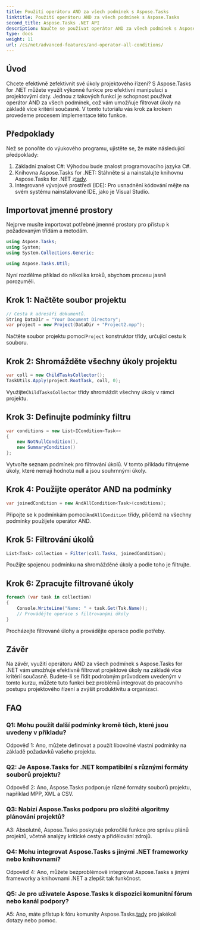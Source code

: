 ```yaml
---
title: Použití operátoru AND za všech podmínek s Aspose.Tasks
linktitle: Použití operátoru AND za všech podmínek s Aspose.Tasks
second_title: Aspose.Tasks .NET API
description: Naučte se používat operátor AND za všech podmínek s Aspose.Tasks for .NET k efektivnímu filtrování projektových úkolů.
type: docs
weight: 11
url: /cs/net/advanced-features/and-operator-all-conditions/
---
```

## Úvod

Chcete efektivně zefektivnit své úkoly projektového řízení? S Aspose.Tasks for .NET můžete využít výkonné funkce pro efektivní manipulaci s projektovými daty. Jednou z takových funkcí je schopnost používat operátor AND za všech podmínek, což vám umožňuje filtrovat úkoly na základě více kritérií současně. V tomto tutoriálu vás krok za krokem provedeme procesem implementace této funkce.

## Předpoklady

Než se ponoříte do výukového programu, ujistěte se, že máte následující předpoklady:

1. Základní znalost C#: Výhodou bude znalost programovacího jazyka C#.
2.  Knihovna Aspose.Tasks for .NET: Stáhněte si a nainstalujte knihovnu Aspose.Tasks for .NET z[tady](https://releases.aspose.com/tasks/net/).
3. Integrované vývojové prostředí (IDE): Pro usnadnění kódování mějte na svém systému nainstalované IDE, jako je Visual Studio.

## Importovat jmenné prostory

Nejprve musíte importovat potřebné jmenné prostory pro přístup k požadovaným třídám a metodám.

```csharp
using Aspose.Tasks;
using System;
using System.Collections.Generic;

using Aspose.Tasks.Util;

```

Nyní rozdělme příklad do několika kroků, abychom procesu jasně porozuměli.

## Krok 1: Načtěte soubor projektu

```csharp
// Cesta k adresáři dokumentů.
String DataDir = "Your Document Directory";
var project = new Project(DataDir + "Project2.mpp");
```

 Načtěte soubor projektu pomocí`Project` konstruktor třídy, určující cestu k souboru.

## Krok 2: Shromážděte všechny úkoly projektu

```csharp
var coll = new ChildTasksCollector();
TaskUtils.Apply(project.RootTask, coll, 0);
```

 Využijte`ChildTasksCollector` třídy shromáždit všechny úkoly v rámci projektu.

## Krok 3: Definujte podmínky filtru

```csharp
var conditions = new List<ICondition<Task>>
{
    new NotNullCondition(),
    new SummaryCondition()
};
```

Vytvořte seznam podmínek pro filtrování úkolů. V tomto příkladu filtrujeme úkoly, které nemají hodnotu null a jsou souhrnnými úkoly.

## Krok 4: Použijte operátor AND na podmínky

```csharp
var joinedCondition = new AndAllCondition<Task>(conditions);
```

 Připojte se k podmínkám pomocí`AndAllCondition` třídy, přičemž na všechny podmínky použijete operátor AND.

## Krok 5: Filtrování úkolů

```csharp
List<Task> collection = Filter(coll.Tasks, joinedCondition);
```

Použijte spojenou podmínku na shromážděné úkoly a podle toho je filtrujte.

## Krok 6: Zpracujte filtrované úkoly

```csharp
foreach (var task in collection)
{
    Console.WriteLine("Name: " + task.Get(Tsk.Name));
    // Provádějte operace s filtrovanými úkoly
}
```

Procházejte filtrované úlohy a provádějte operace podle potřeby.

## Závěr

Na závěr, využití operátoru AND za všech podmínek s Aspose.Tasks for .NET vám umožňuje efektivně filtrovat projektové úkoly na základě více kritérií současně. Budete-li se řídit podrobným průvodcem uvedeným v tomto kurzu, můžete tuto funkci bez problémů integrovat do pracovního postupu projektového řízení a zvýšit produktivitu a organizaci.

## FAQ

### Q1: Mohu použít další podmínky kromě těch, které jsou uvedeny v příkladu?

Odpověď 1: Ano, můžete definovat a použít libovolné vlastní podmínky na základě požadavků vašeho projektu.

### Q2: Je Aspose.Tasks for .NET kompatibilní s různými formáty souborů projektu?

Odpověď 2: Ano, Aspose.Tasks podporuje různé formáty souborů projektu, například MPP, XML a CSV.

### Q3: Nabízí Aspose.Tasks podporu pro složité algoritmy plánování projektů?

A3: Absolutně, Aspose.Tasks poskytuje pokročilé funkce pro správu plánů projektů, včetně analýzy kritické cesty a přidělování zdrojů.

### Q4: Mohu integrovat Aspose.Tasks s jinými .NET frameworky nebo knihovnami?

Odpověď 4: Ano, můžete bezproblémově integrovat Aspose.Tasks s jinými frameworky a knihovnami .NET a zlepšit tak funkčnost.

### Q5: Je pro uživatele Aspose.Tasks k dispozici komunitní fórum nebo kanál podpory?

 A5: Ano, máte přístup k fóru komunity Aspose.Tasks.[tady](https://forum.aspose.com/c/tasks/15) pro jakékoli dotazy nebo pomoc.